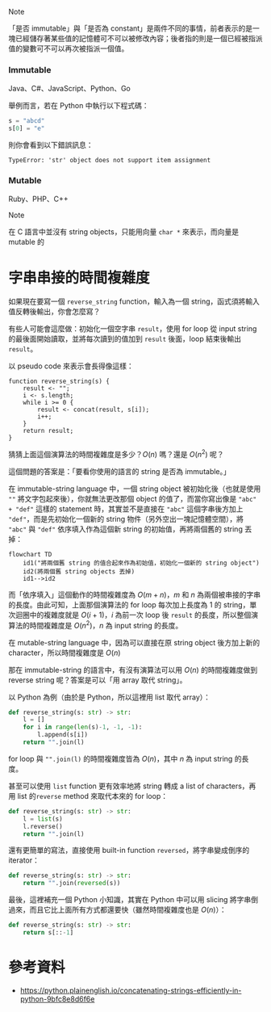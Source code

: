 >[!Note]
>「是否 immutable」與「是否為 constant」是兩件不同的事情，前者表示的是一塊已經儲存著某些值的記憶體可不可以被修改內容；後者指的則是一個已經被指派值的變數可不可以再次被指派一個值。

### Immutable

Java、C#、JavaScript、Python、Go

舉例而言，若在 Python 中執行以下程式碼：

```Python
s = "abcd"
s[0] = "e"
```

則你會看到以下錯誤訊息：

```plaintext
TypeError: 'str' object does not support item assignment
```

### Mutable

Ruby、PHP、C++

>[!Note]
>在 C 語言中並沒有 string objects，只能用向量 `char *` 來表示，而向量是 mutable 的

# 字串串接的時間複雜度

如果現在要寫一個 `reverse_string` function，輸入為一個 string，函式須將輸入值反轉後輸出，你會怎麼寫？

有些人可能會這麼做：初始化一個空字串 `result`，使用 for loop 從 input string 的最後面開始讀取，並將每次讀到的值加到 `result` 後面，loop 結束後輸出 `result`。

以 pseudo code 來表示會長得像這樣：

```plaintext
function reverse_string(s) {
    result <- "";
    i <- s.length;
    while i >= 0 {
        result <- concat(result, s[i]);
        i++;
    }
    return result;
}
```

猜猜上面這個演算法的時間複雜度是多少？$O(n)$ 嗎？還是 $O(n^2)$ 呢？

這個問題的答案是：「要看你使用的語言的 string 是否為 immutable。」

在 immutable-string language 中，一個 string object 被初始化後（也就是使用 `""` 將文字包起來後），你就無法更改那個 object 的值了，而當你寫出像是 `"abc" + "def"` 這樣的 statement 時，其實並不是直接在 `"abc"` 這個字串後方加上 `"def"`，而是先初始化一個新的 string 物件（另外空出一塊記憶體空間），將 `"abc"` 與 `"def"` 依序填入作為這個新 string 的初始值，再將兩個舊的 string 丟掉：

```mermaid
flowchart TD
    id1("將兩個舊 string 的值合起來作為初始值，初始化一個新的 string object")
    id2(將兩個舊 string objects 丟掉)
    id1-->id2
```

而「依序填入」這個動作的時間複雜度為 $O(m+n)$，$m$ 和 $n$ 為兩個被串接的字串的長度。由此可知，上面那個演算法的 for loop 每次加上長度為 1 的 string，單次迴圈中的複雜度就是 $O(i+1)$，$i$ 為前一次 loop 後 `result` 的長度，所以整個演算法的時間複雜度是 $O(n^2)$，$n$ 為 input string 的長度。

在 mutable-string language 中，因為可以直接在原 string object 後方加上新的 character，所以時間複雜度是 $O(n)$

那在 immutable-string 的語言中，有沒有演算法可以用 $O(n)$ 的時間複雜度做到 reverse string 呢？答案是可以「用 array 取代 string」。

以 Python 為例（由於是 Python，所以這裡用 list 取代 array）：

```Python
def reverse_string(s: str) -> str:
    l = []
    for i in range(len(s)-1, -1, -1):
        l.append(s[i])
    return "".join(l)
```

for loop 與 `"".join(l)` 的時間複雜度皆為 $O(n)$，其中 $n$ 為 input string 的長度。

甚至可以使用 `list` function 更有效率地將 string 轉成 a list of characters，再用 list 的`reverse` method 來取代本來的 for loop：

```Python
def reverse_string(s: str) -> str:
    l = list(s)
    l.reverse()
    return "".join(l)
```

還有更簡單的寫法，直接使用 built-in function `reversed`，將字串變成倒序的 iterator：

```Python
def reverse_string(s: str) -> str:
    return "".join(reversed(s))
```

最後，這裡補充一個 Python 小知識，其實在 Python 中可以用 slicing 將字串倒過來，而且它比上面所有方式都還要快（雖然時間複雜度也是 $O(n)$）：

```Python
def reverse_string(s: str) -> str:
    return s[::-1]
```
# 參考資料

- <https://python.plainenglish.io/concatenating-strings-efficiently-in-python-9bfc8e8d6f6e>